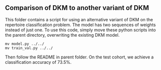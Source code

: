 ## Comparison of DKM to another variant of DKM

This folder contains a script for using an alternative variant of DKM on the repertoire classification
problem. The model has two sequences of weights instead of just one. To use this code, simply move
these python scripts into the parent directory, overwriting the existing DKM model.

```
mv model.py ../../
mv train_val.py ../../
```

Then follow the README in parent folder. On the test cohort, we achieve a classification
accuracy of 73.5%.

